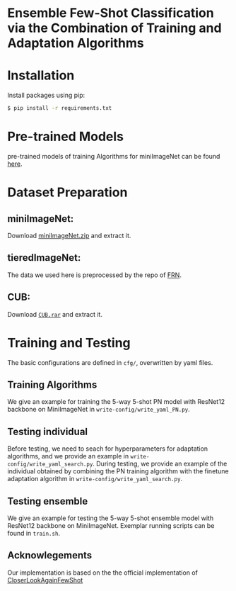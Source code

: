 # Ensemble Few-Shot Classification via the Combination of Training and Adaptation Algorithms

# Installation
Install packages using pip:
```bash
$ pip install -r requirements.txt
```

# Pre-trained Models
pre-trained models of training Algorithms for miniImageNet can be found [here](https://drive.google.com/drive/folders/1FwXK1K77qSI6eznJDBcdC9rLIvnFq4yz).

# Dataset Preparation

## miniImageNet: 
Download [miniImageNet.zip](https://drive.google.com/file/d/1QEbHFIOKIM9KmId175QaLK-r22kgd7br/view) and extract it.


## tieredImageNet:
The data we used here is preprocessed by the repo of [FRN](https://github.com/Tsingularity/FRN).

## CUB: 
Download [`CUB.rar`](https://drive.google.com/drive/my-drive) and extract it.

# Training and Testing
The basic configurations are defined in `cfg/`, overwritten by yaml files. 
## Training Algorithms
We give an example for training the 5-way 5-shot PN model with ResNet12 backbone on MiniImageNet in `write-config/write_yaml_PN.py`.

## Testing individual
Before testing, we need to seach for hyperparameters for adaptation algorithms, and we provide an example in `write-config/write_yaml_search.py`. During testing, we provide an example of the individual obtained by combining the PN training algorithm with the finetune adaptation algorithm in `write-config/write_yaml_search.py`.

## Testing ensemble
We give an example for testing the 5-way 5-shot ensemble model with ResNet12 backbone on MiniImageNet. Exemplar running scripts can be found in `train.sh`.


## Acknowlegements

Our implementation is based on the the official implementation of [CloserLookAgainFewShot](https://github.com/Frankluox/CloserLookAgainFewShot)

